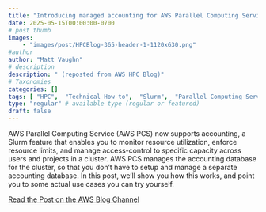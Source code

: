 ```yaml
---
title: "Introducing managed accounting for AWS Parallel Computing Service"
date: 2025-05-15T00:00:00-0700
# post thumb
images:
    - "images/post/HPCBlog-365-header-1-1120x630.png"
#author
author: "Matt Vaughn"
# description
description: " (reposted from AWS HPC Blog)"
# Taxonomies
categories: []
tags: [ "HPC",  "Technical How-to",  "Slurm",  "Parallel Computing Service",  "hpcblog", ]
type: "regular" # available type (regular or featured)
draft: false
---
```


AWS Parallel Computing Service (AWS PCS) now supports accounting, a Slurm feature that enables you to monitor resource utilization, enforce resource limits, and manage access-control to specific capacity across users and projects in a cluster. AWS PCS manages the accounting database for the cluster, so that you don’t have to setup and manage a separate accounting database. In this post, we’ll show you how this works, and point you to some actual use cases you can try yourself.

<a href="https://aws.amazon.com/blogs/hpc/introducing-managed-accounting-for-aws-parallel-computing-service/" class="btn btn-primary btn-lg active" role="button" aria-pressed="true" style="margin-top: 8px;">Read the Post on the AWS Blog Channel</a>